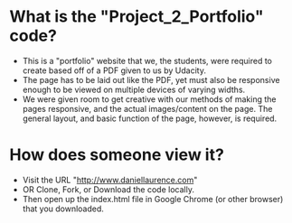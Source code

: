 # What is the "Project_2_Portfolio" code?
- This is a "portfolio" website that we, the students, were required to create based off of a PDF given to us by Udacity.
- The page has to be laid out like the PDF, yet must also be responsive enough to be viewed on multiple devices of varying widths.
- We were given room to get creative with our methods of making the pages responsive, and the actual images/content on the page. The general layout, and basic function of the page, however, is required.

# How does someone view it?
- Visit the URL "http://www.daniellaurence.com"
- OR Clone, Fork, or Download the code locally.
- Then open up the index.html file in Google Chrome (or other browser) that you downloaded.